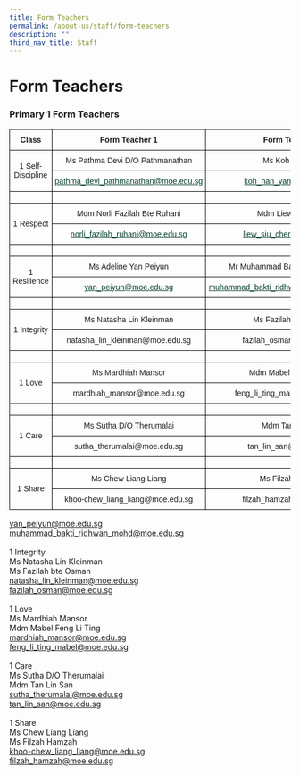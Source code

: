 ```yaml
---
title: Form Teachers
permalink: /about-us/staff/form-teachers
description: ""
third_nav_title: Staff
---
```

# **Form Teachers**

### Primary 1 Form Teachers

<table style="border-collapse:collapse;border-spacing:0" class="tg"><thead><tr><th style="border-color:#000000;border-style:solid;border-width:1px;font-family:Arial, sans-serif;font-size:14px;font-weight:bold;overflow:hidden;padding:10px 5px;text-align:center;vertical-align:middle;word-break:normal">Class</th><th style="border-color:#000000;border-style:solid;border-width:1px;font-family:Arial, sans-serif;font-size:14px;font-weight:bold;overflow:hidden;padding:10px 5px;text-align:center;vertical-align:middle;word-break:normal">Form Teacher 1</th><th style="border-color:#000000;border-style:solid;border-width:1px;font-family:Arial, sans-serif;font-size:14px;font-weight:bold;overflow:hidden;padding:10px 5px;text-align:center;vertical-align:middle;word-break:normal">Form Teacher 2</th></tr></thead><tbody><tr><td style="border-color:#000000;border-style:solid;border-width:1px;font-family:Arial, sans-serif;font-size:14px;overflow:hidden;padding:10px 5px;text-align:center;vertical-align:middle;word-break:normal" rowspan="2">1 Self-Discipline</td><td style="border-color:#000000;border-style:solid;border-width:1px;font-family:Arial, sans-serif;font-size:14px;overflow:hidden;padding:10px 5px;text-align:center;vertical-align:middle;word-break:normal">Ms Pathma Devi D/O Pathmanathan</td><td style="border-color:#000000;border-style:solid;border-width:1px;font-family:Arial, sans-serif;font-size:14px;overflow:hidden;padding:10px 5px;text-align:center;vertical-align:middle;word-break:normal">Ms Koh Han Yan</td></tr><tr><td style="border-color:#000000;border-style:solid;border-width:1px;font-family:Arial, sans-serif;font-size:14px;overflow:hidden;padding:10px 5px;text-align:center;vertical-align:middle;word-break:normal"><a href="mailto:pathma_devi_pathmanathan@moe.edu.sg" style="margin: 0px; outline: 0px; padding: 0px; color: rgb(3, 60, 46); text-decoration: underline;">pathma_devi_pathmanathan@moe.edu.sg</a><td style="border-color:#000000;border-style:solid;border-width:1px;font-family:Arial, sans-serif;font-size:14px;overflow:hidden;padding:10px 5px;text-align:center;vertical-align:middle;word-break:normal"><a href="mailto:koh_han_yan@moe.edu.sg" style="margin: 0px; outline: 0px; padding: 0px; color: rgb(3, 60, 46); text-decoration: underline;">koh_han_yan@moe.edu.sg</a></tr><tr><td style="border-color:#000000;border-style:solid;border-width:1px;font-family:Arial, sans-serif;font-size:14px;overflow:hidden;padding:10px 5px;text-align:center;vertical-align:middle;word-break:normal"></td><td style="border-color:#000000;border-style:solid;border-width:1px;font-family:Arial, sans-serif;font-size:14px;overflow:hidden;padding:10px 5px;text-align:center;vertical-align:middle;word-break:normal"></td><td style="border-color:#000000;border-style:solid;border-width:1px;font-family:Arial, sans-serif;font-size:14px;overflow:hidden;padding:10px 5px;text-align:center;vertical-align:middle;word-break:normal"></td></tr><tr><td style="border-color:#000000;border-style:solid;border-width:1px;font-family:Arial, sans-serif;font-size:14px;overflow:hidden;padding:10px 5px;text-align:center;vertical-align:middle;word-break:normal" rowspan="2">1 Respect</td><td style="border-color:#000000;border-style:solid;border-width:1px;font-family:Arial, sans-serif;font-size:14px;overflow:hidden;padding:10px 5px;text-align:center;vertical-align:middle;word-break:normal">Mdm Norli Fazilah Bte Ruhani</td><td style="border-color:#000000;border-style:solid;border-width:1px;font-family:Arial, sans-serif;font-size:14px;overflow:hidden;padding:10px 5px;text-align:center;vertical-align:middle;word-break:normal">Mdm Liew Siu Chen</td></tr><tr><td style="border-color:#000000;border-style:solid;border-width:1px;font-family:Arial, sans-serif;font-size:14px;overflow:hidden;padding:10px 5px;text-align:center;vertical-align:middle;word-break:normal"><a href="mailto:norli_fazilah_ruhani@moe.edu.sg" style="margin: 0px; outline: 0px; padding: 0px; color: rgb(3, 60, 46); text-decoration: underline;">norli_fazilah_ruhani@moe.edu.sg</a></td><td style="border-color:#000000;border-style:solid;border-width:1px;font-family:Arial, sans-serif;font-size:14px;overflow:hidden;padding:10px 5px;text-align:center;vertical-align:middle;word-break:normal"><a href="mailto:liew_siu_chen@moe.edu.sg" style="margin: 0px; outline: 0px; padding: 0px; color: rgb(3, 60, 46); text-decoration: underline;">liew_siu_chen@moe.edu.sg</a></td></tr><tr><td style="border-color:#000000;border-style:solid;border-width:1px;font-family:Arial, sans-serif;font-size:14px;overflow:hidden;padding:10px 5px;text-align:center;vertical-align:middle;word-break:normal"></td><td style="border-color:#000000;border-style:solid;border-width:1px;font-family:Arial, sans-serif;font-size:14px;overflow:hidden;padding:10px 5px;text-align:center;vertical-align:middle;word-break:normal"></td><td style="border-color:#000000;border-style:solid;border-width:1px;font-family:Arial, sans-serif;font-size:14px;overflow:hidden;padding:10px 5px;text-align:center;vertical-align:middle;word-break:normal"></td></tr><tr><td style="border-color:#000000;border-style:solid;border-width:1px;font-family:Arial, sans-serif;font-size:14px;overflow:hidden;padding:10px 5px;text-align:center;vertical-align:middle;word-break:normal" rowspan="2">1 Resilience</td><td style="border-color:#000000;border-style:solid;border-width:1px;font-family:Arial, sans-serif;font-size:14px;overflow:hidden;padding:10px 5px;text-align:center;vertical-align:middle;word-break:normal">Ms Adeline Yan Peiyun</td><td style="border-color:#000000;border-style:solid;border-width:1px;font-family:Arial, sans-serif;font-size:14px;overflow:hidden;padding:10px 5px;text-align:center;vertical-align:middle;word-break:normal">Mr Muhammad Bakti Ridhwan Mohd</td></tr><tr><td style="border-color:#000000;border-style:solid;border-width:1px;font-family:Arial, sans-serif;font-size:14px;overflow:hidden;padding:10px 5px;text-align:center;vertical-align:middle;word-break:normal"><a href="mailto:yan_peiyun@moe.edu.sg" style="margin: 0px; outline: 0px; padding: 0px; color: rgb(3, 60, 46); text-decoration: underline;">yan_peiyun@moe.edu.sg</a></td><td style="border-color:#000000;border-style:solid;border-width:1px;font-family:Arial, sans-serif;font-size:14px;overflow:hidden;padding:10px 5px;text-align:center;vertical-align:middle;word-break:normal"><a href="mailto:muhammad_bakti_ridhwan_mohd@moe.edu.sg" style="margin: 0px; outline: 0px; padding: 0px; color: rgb(3, 60, 46); text-decoration: underline;">muhammad_bakti_ridhwan_mohd@moe.edu.sg</a></td></tr><tr><td style="border-color:#000000;border-style:solid;border-width:1px;font-family:Arial, sans-serif;font-size:14px;overflow:hidden;padding:10px 5px;text-align:center;vertical-align:middle;word-break:normal"></td><td style="border-color:#000000;border-style:solid;border-width:1px;font-family:Arial, sans-serif;font-size:14px;overflow:hidden;padding:10px 5px;text-align:center;vertical-align:middle;word-break:normal"></td><td style="border-color:#000000;border-style:solid;border-width:1px;font-family:Arial, sans-serif;font-size:14px;overflow:hidden;padding:10px 5px;text-align:center;vertical-align:middle;word-break:normal"></td></tr><tr><td style="border-color:#000000;border-style:solid;border-width:1px;font-family:Arial, sans-serif;font-size:14px;overflow:hidden;padding:10px 5px;text-align:center;vertical-align:middle;word-break:normal" rowspan="2">1 Integrity</td><td style="border-color:#000000;border-style:solid;border-width:1px;font-family:Arial, sans-serif;font-size:14px;overflow:hidden;padding:10px 5px;text-align:center;vertical-align:middle;word-break:normal">Ms Natasha Lin Kleinman</td><td style="border-color:#000000;border-style:solid;border-width:1px;font-family:Arial, sans-serif;font-size:14px;overflow:hidden;padding:10px 5px;text-align:center;vertical-align:middle;word-break:normal">Ms Fazilah bte Osman</td></tr><tr><td style="border-color:#000000;border-style:solid;border-width:1px;font-family:Arial, sans-serif;font-size:14px;overflow:hidden;padding:10px 5px;text-align:center;vertical-align:middle;word-break:normal">natasha_lin_kleinman@moe.edu.sg</td><td style="border-color:#000000;border-style:solid;border-width:1px;font-family:Arial, sans-serif;font-size:14px;overflow:hidden;padding:10px 5px;text-align:center;vertical-align:middle;word-break:normal">fazilah_osman@moe.edu.sg</td></tr><tr><td style="border-color:#000000;border-style:solid;border-width:1px;font-family:Arial, sans-serif;font-size:14px;overflow:hidden;padding:10px 5px;text-align:center;vertical-align:middle;word-break:normal"></td><td style="border-color:#000000;border-style:solid;border-width:1px;font-family:Arial, sans-serif;font-size:14px;overflow:hidden;padding:10px 5px;text-align:center;vertical-align:middle;word-break:normal"></td><td style="border-color:#000000;border-style:solid;border-width:1px;font-family:Arial, sans-serif;font-size:14px;overflow:hidden;padding:10px 5px;text-align:center;vertical-align:middle;word-break:normal"></td></tr><tr><td style="border-color:#000000;border-style:solid;border-width:1px;font-family:Arial, sans-serif;font-size:14px;overflow:hidden;padding:10px 5px;text-align:center;vertical-align:middle;word-break:normal" rowspan="2">1 Love</td><td style="border-color:#000000;border-style:solid;border-width:1px;font-family:Arial, sans-serif;font-size:14px;overflow:hidden;padding:10px 5px;text-align:center;vertical-align:middle;word-break:normal">Ms Mardhiah Mansor</td><td style="border-color:#000000;border-style:solid;border-width:1px;font-family:Arial, sans-serif;font-size:14px;overflow:hidden;padding:10px 5px;text-align:center;vertical-align:middle;word-break:normal">Mdm Mabel Feng Li Ting</td></tr><tr><td style="border-color:#000000;border-style:solid;border-width:1px;font-family:Arial, sans-serif;font-size:14px;overflow:hidden;padding:10px 5px;text-align:center;vertical-align:middle;word-break:normal">mardhiah_mansor@moe.edu.sg</td><td style="border-color:#000000;border-style:solid;border-width:1px;font-family:Arial, sans-serif;font-size:14px;overflow:hidden;padding:10px 5px;text-align:center;vertical-align:middle;word-break:normal">feng_li_ting_mabel@moe.edu.sg</td></tr><tr><td style="border-color:#000000;border-style:solid;border-width:1px;font-family:Arial, sans-serif;font-size:14px;overflow:hidden;padding:10px 5px;text-align:center;vertical-align:middle;word-break:normal"></td><td style="border-color:#000000;border-style:solid;border-width:1px;font-family:Arial, sans-serif;font-size:14px;overflow:hidden;padding:10px 5px;text-align:center;vertical-align:middle;word-break:normal"></td><td style="border-color:#000000;border-style:solid;border-width:1px;font-family:Arial, sans-serif;font-size:14px;overflow:hidden;padding:10px 5px;text-align:center;vertical-align:middle;word-break:normal"></td></tr><tr><td style="border-color:#000000;border-style:solid;border-width:1px;font-family:Arial, sans-serif;font-size:14px;overflow:hidden;padding:10px 5px;text-align:center;vertical-align:middle;word-break:normal" rowspan="2">1 Care</td><td style="border-color:#000000;border-style:solid;border-width:1px;font-family:Arial, sans-serif;font-size:14px;overflow:hidden;padding:10px 5px;text-align:center;vertical-align:middle;word-break:normal">Ms Sutha D/O Therumalai</td><td style="border-color:#000000;border-style:solid;border-width:1px;font-family:Arial, sans-serif;font-size:14px;overflow:hidden;padding:10px 5px;text-align:center;vertical-align:middle;word-break:normal">Mdm Tan Lin San</td></tr><tr><td style="border-color:#000000;border-style:solid;border-width:1px;font-family:Arial, sans-serif;font-size:14px;overflow:hidden;padding:10px 5px;text-align:center;vertical-align:middle;word-break:normal">sutha_therumalai@moe.edu.sg</td><td style="border-color:#000000;border-style:solid;border-width:1px;font-family:Arial, sans-serif;font-size:14px;overflow:hidden;padding:10px 5px;text-align:center;vertical-align:middle;word-break:normal">tan_lin_san@moe.edu.sg</td></tr><tr><td style="border-color:#000000;border-style:solid;border-width:1px;font-family:Arial, sans-serif;font-size:14px;overflow:hidden;padding:10px 5px;text-align:center;vertical-align:middle;word-break:normal"></td><td style="border-color:#000000;border-style:solid;border-width:1px;font-family:Arial, sans-serif;font-size:14px;overflow:hidden;padding:10px 5px;text-align:center;vertical-align:middle;word-break:normal"></td><td style="border-color:#000000;border-style:solid;border-width:1px;font-family:Arial, sans-serif;font-size:14px;overflow:hidden;padding:10px 5px;text-align:center;vertical-align:middle;word-break:normal"></td></tr><tr><td style="border-color:#000000;border-style:solid;border-width:1px;font-family:Arial, sans-serif;font-size:14px;overflow:hidden;padding:10px 5px;text-align:center;vertical-align:middle;word-break:normal" rowspan="2">1 Share</td><td style="border-color:#000000;border-style:solid;border-width:1px;font-family:Arial, sans-serif;font-size:14px;overflow:hidden;padding:10px 5px;text-align:center;vertical-align:middle;word-break:normal">Ms Chew Liang Liang</td><td style="border-color:#000000;border-style:solid;border-width:1px;font-family:Arial, sans-serif;font-size:14px;overflow:hidden;padding:10px 5px;text-align:center;vertical-align:middle;word-break:normal">Ms Filzah Hamzah</td></tr><tr><td style="border-color:#000000;border-style:solid;border-width:1px;font-family:Arial, sans-serif;font-size:14px;overflow:hidden;padding:10px 5px;text-align:center;vertical-align:middle;word-break:normal">khoo-chew_liang_liang@moe.edu.sg</td><td style="border-color:#000000;border-style:solid;border-width:1px;font-family:Arial, sans-serif;font-size:14px;overflow:hidden;padding:10px 5px;text-align:center;vertical-align:middle;word-break:normal">filzah_hamzah@moe.edu.sg</td></tr></tbody></table>



 <a href="mailto:yan_peiyun@moe.edu.sg" style="margin: 0px; outline: 0px; padding: 0px; color: rgb(3, 60, 46); text-decoration: underline;">yan_peiyun@moe.edu.sg</a><br style="margin: 0px; outline: 0px; padding: 0px;"></td><td width="326" style="margin: 0px; outline: 0px; padding: 2px; text-align: center; border: 1px solid rgb(170, 170, 170);"><a href="mailto:muhammad_bakti_ridhwan_mohd@moe.edu.sg" style="margin: 0px; outline: 0px; padding: 0px; color: rgb(3, 60, 46); text-decoration: underline;">muhammad_bakti_ridhwan_mohd@moe.edu.sg</a><br style="margin: 0px; outline: 0px; padding: 0px;"></td></tr><tr style="margin: 0px; outline: 0px; padding: 0px;"><td colspan="3" width="699" style="margin: 0px; outline: 0px; padding: 2px; text-align: center; border: 1px solid rgb(170, 170, 170);"><br style="margin: 0px; outline: 0px; padding: 0px;"></td></tr><tr style="margin: 0px; outline: 0px; padding: 0px;"><td rowspan="2" width="82" style="margin: 0px; outline: 0px; padding: 2px; text-align: center; border: 1px solid rgb(170, 170, 170);">1 Integrity<br style="margin: 0px; outline: 0px; padding: 0px;"></td><td width="291" style="margin: 0px; outline: 0px; padding: 2px; text-align: center; border: 1px solid rgb(170, 170, 170);">Ms Natasha Lin Kleinman<br style="margin: 0px; outline: 0px; padding: 0px;"></td><td width="326" style="margin: 0px; outline: 0px; padding: 2px; text-align: center; border: 1px solid rgb(170, 170, 170);">Ms Fazilah bte Osman<br style="margin: 0px; outline: 0px; padding: 0px;"></td></tr><tr style="margin: 0px; outline: 0px; padding: 0px;"><td width="291" style="margin: 0px; outline: 0px; padding: 2px; text-align: center; border: 1px solid rgb(170, 170, 170);"><a href="mailto:natasha_lin_kleinman@moe.edu.sg" style="margin: 0px; outline: 0px; padding: 0px; color: rgb(3, 60, 46); text-decoration: underline;">natasha_lin_kleinman@moe.edu.sg</a><br style="margin: 0px; outline: 0px; padding: 0px;"></td><td width="326" style="margin: 0px; outline: 0px; padding: 2px; text-align: center; border: 1px solid rgb(170, 170, 170);"><a href="mailto:fazilah_osman@moe.edu.sg" style="margin: 0px; outline: 0px; padding: 0px; color: rgb(3, 60, 46); text-decoration: underline;">fazilah_osman@moe.edu.sg</a><br style="margin: 0px; outline: 0px; padding: 0px;"></td></tr><tr style="margin: 0px; outline: 0px; padding: 0px;"><td colspan="3" width="699" style="margin: 0px; outline: 0px; padding: 2px; text-align: center; border: 1px solid rgb(170, 170, 170);"><br style="margin: 0px; outline: 0px; padding: 0px;"></td></tr><tr style="margin: 0px; outline: 0px; padding: 0px;"><td rowspan="2" width="82" style="margin: 0px; outline: 0px; padding: 2px; text-align: center; border: 1px solid rgb(170, 170, 170);">1 Love<br style="margin: 0px; outline: 0px; padding: 0px;"></td><td width="291" style="margin: 0px; outline: 0px; padding: 2px; text-align: center; border: 1px solid rgb(170, 170, 170);">Ms Mardhiah Mansor<br style="margin: 0px; outline: 0px; padding: 0px;"></td><td width="326" style="margin: 0px; outline: 0px; padding: 2px; text-align: center; border: 1px solid rgb(170, 170, 170);">Mdm Mabel Feng Li Ting<br style="margin: 0px; outline: 0px; padding: 0px;"></td></tr><tr style="margin: 0px; outline: 0px; padding: 0px;"><td width="291" style="margin: 0px; outline: 0px; padding: 2px; text-align: center; border: 1px solid rgb(170, 170, 170);"><a href="mailto:mardhiah_mansor@moe.edu.sg" style="margin: 0px; outline: 0px; padding: 0px; color: rgb(3, 60, 46); text-decoration: underline;">mardhiah_mansor@moe.edu.sg</a><br style="margin: 0px; outline: 0px; padding: 0px;"></td><td width="326" style="margin: 0px; outline: 0px; padding: 2px; text-align: center; border: 1px solid rgb(170, 170, 170);"><a href="mailto:feng_li_ting_mabel@moe.edu.sg" style="margin: 0px; outline: 0px; padding: 0px; color: rgb(3, 60, 46); text-decoration: underline;">feng_li_ting_mabel@moe.edu.sg</a><br style="margin: 0px; outline: 0px; padding: 0px;"></td></tr><tr style="margin: 0px; outline: 0px; padding: 0px;"><td colspan="3" width="699" style="margin: 0px; outline: 0px; padding: 2px; text-align: center; border: 1px solid rgb(170, 170, 170);"><br style="margin: 0px; outline: 0px; padding: 0px;"></td></tr><tr style="margin: 0px; outline: 0px; padding: 0px;"><td rowspan="2" width="82" style="margin: 0px; outline: 0px; padding: 2px; text-align: center; border: 1px solid rgb(170, 170, 170);">1 Care<br style="margin: 0px; outline: 0px; padding: 0px;"></td><td width="291" style="margin: 0px; outline: 0px; padding: 2px; text-align: center; border: 1px solid rgb(170, 170, 170);">Ms Sutha D/O Therumalai<br style="margin: 0px; outline: 0px; padding: 0px;"></td><td width="326" style="margin: 0px; outline: 0px; padding: 2px; text-align: center; border: 1px solid rgb(170, 170, 170);">Mdm Tan Lin San<br style="margin: 0px; outline: 0px; padding: 0px;"></td></tr><tr style="margin: 0px; outline: 0px; padding: 0px;"><td width="291" style="margin: 0px; outline: 0px; padding: 2px; text-align: center; border: 1px solid rgb(170, 170, 170);"><a href="mailto:sutha_therumalai@moe.edu.sg" style="margin: 0px; outline: 0px; padding: 0px; color: rgb(3, 60, 46); text-decoration: underline;">sutha_therumalai@moe.edu.sg</a><br style="margin: 0px; outline: 0px; padding: 0px;"></td><td width="326" style="margin: 0px; outline: 0px; padding: 2px; text-align: center; border: 1px solid rgb(170, 170, 170);"><u style="margin: 0px; outline: 0px; padding: 0px;"><a href="mailto:tan_lin_san@moe.edu.sg" style="margin: 0px; outline: 0px; padding: 0px; color: rgb(3, 60, 46); text-decoration: underline;">tan_lin_san@moe.edu.sg</a></u><br style="margin: 0px; outline: 0px; padding: 0px;"></td></tr><tr style="margin: 0px; outline: 0px; padding: 0px;"><td colspan="3" width="699" style="margin: 0px; outline: 0px; padding: 2px; text-align: center; border: 1px solid rgb(170, 170, 170);"><br style="margin: 0px; outline: 0px; padding: 0px;"></td></tr><tr style="margin: 0px; outline: 0px; padding: 0px;"><td rowspan="2" width="82" style="margin: 0px; outline: 0px; padding: 2px; text-align: center; border: 1px solid rgb(170, 170, 170);">1 Share<br style="margin: 0px; outline: 0px; padding: 0px;"></td><td width="291" style="margin: 0px; outline: 0px; padding: 2px; text-align: center; border: 1px solid rgb(170, 170, 170);">Ms Chew Liang Liang<br style="margin: 0px; outline: 0px; padding: 0px;"></td><td width="326" style="margin: 0px; outline: 0px; padding: 2px; text-align: center; border: 1px solid rgb(170, 170, 170);">Ms Filzah Hamzah<br style="margin: 0px; outline: 0px; padding: 0px;"></td></tr><tr style="margin: 0px; outline: 0px; padding: 0px;"><td width="291" style="margin: 0px; outline: 0px; padding: 2px; text-align: center; border: 1px solid rgb(170, 170, 170);"><a href="mailto:khoo-chew_liang_liang@moe.edu.sg" style="margin: 0px; outline: 0px; padding: 0px; color: rgb(3, 60, 46); text-decoration: underline;">khoo-chew_liang_liang@moe.edu.sg</a><br style="margin: 0px; outline: 0px; padding: 0px;"></td><td width="326" style="margin: 0px; outline: 0px; padding: 2px; text-align: center; border: 1px solid rgb(170, 170, 170);"><u style="margin: 0px; outline: 0px; padding: 0px;"><a href="mailto:filzah_hamzah@moe.edu.sg" style="margin: 0px; outline: 0px; padding: 0px; color: rgb(3, 60, 46); text-decoration: underline;">filzah_hamzah@moe.edu.sg</a></u></td></tr></tbody></table>